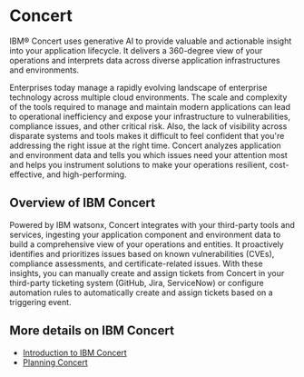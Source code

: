 # Concert

IBM® Concert uses generative AI to provide valuable and actionable insight into your application lifecycle. It delivers a 360-degree view of your operations and interprets data across diverse application infrastructures and environments.

Enterprises today manage a rapidly evolving landscape of enterprise technology across multiple cloud environments. The scale and complexity of the tools required to manage and maintain modern applications can lead to operational inefficiency and expose your infrastructure to vulnerabilities, compliance issues, and other critical risk. Also, the lack of visibility across disparate systems and tools makes it difficult to feel confident that you're addressing the right issue at the right time. Concert analyzes application and environment data and tells you which issues need your attention most and helps you instrument solutions to make your operations resilient, cost-effective, and high-performing.

## Overview of IBM Concert
Powered by IBM watsonx, Concert integrates with your third-party tools and services, ingesting your application component and environment data to build a comprehensive view of your operations and entities. It proactively identifies and prioritizes issues based on known vulnerabilities (CVEs), compliance assessments, and certificate-related issues. With these insights, you can manually create and assign tickets from Concert in your third-party ticketing system (GitHub, Jira, ServiceNow) or configure automation rules to automatically create and assign tickets based on a triggering event.

## More details on IBM Concert
- [Introduction to IBM Concert](https://www.ibm.com/docs/en/SSQNYH/doc/introduction-concert.html)
- [Planning Concert](https://www.ibm.com/docs/en/SSQNYH/doc/planning.html)
